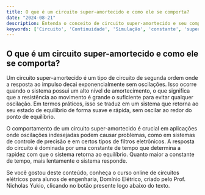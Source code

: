 ```yaml
---
title: O que é um circuito super-amortecido e como ele se comporta?
date: "2024-08-21"
description: Entenda o conceito de circuito super-amortecido e seu comportamento em circuitos de segunda ordem.
keywords: ['Circuito', 'Continuidade', 'Simulação', 'constante', 'super-amortecido', 'sub-amortecida']
---
```


## O que é um circuito super-amortecido e como ele se comporta?

Um circuito super-amortecido é um tipo de circuito de segunda ordem onde a resposta ao impulso decai exponencialmente sem oscilações. Isso ocorre quando o sistema possui um alto nível de amortecimento, o que significa que a resistência ao movimento é grande o suficiente para evitar qualquer oscilação. Em termos práticos, isso se traduz em um sistema que retorna ao seu estado de equilíbrio de forma suave e rápida, sem oscilar ao redor do ponto de equilíbrio.

O comportamento de um circuito super-amortecido é crucial em aplicações onde oscilações indesejadas podem causar problemas, como em sistemas de controle de precisão e em certos tipos de filtros eletrônicos. A resposta do circuito é dominada por uma constante de tempo que determina a rapidez com que o sistema retorna ao equilíbrio. Quanto maior a constante de tempo, mais lentamente o sistema responde.

Se você gostou deste conteúdo, conheça o curso online de circuitos elétricos para alunos de engenharia, Domínio Elétrico, criado pelo Prof. Nicholas Yukio, clicando no botão presente logo abaixo do texto.